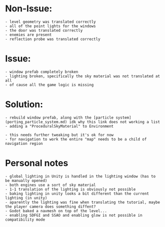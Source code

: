 # Non-Issue:

    - level geometry was translated correctly
    - all of the point lights for the windows
    - the door was translated correctly
    - enemies are present
    - reflection probe was translated correctly

# Issue:

    - window prefab completely broken
    - lighting broken, specifically the sky material was not translated at all
    - of cause all the game logic is missing

# Solution:

    - rebuild window prefab, along with the [particle system](porting_particle_system.md) idk why this link does not working a list
    - adding a "ProceduralSkyMaterial" to Environment
    
    - this needs further tweaking but it's ok for now
    - for navigation to work the entire "map" needs to be a child of navigation region

# Personal notes

    - global lighting in Unity is handled in the lighting window (has to be manually opened)
    - both engines use a sort of sky material
    - 1-1 translation of the lighting is obviously not possible
    - baking lighting in unity looks a bit different than the current lighting (in unity)
    - aparently the lighting was fine when translating the tutorial, maybe the player camera does something diffent?
    - Godot baked a navmesh on top of the level...
    - enabling SDFGI and SSAO and enabling glow is not possible in compatibility mode
